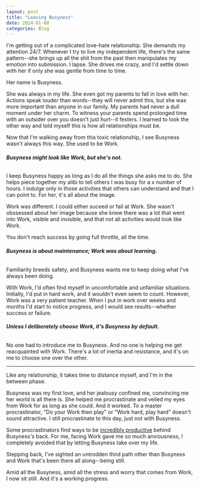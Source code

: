 ```yaml
---
layout: post
title: "Leaving Busyness"
date: 2024-01-08
categories: Blog
---
```


I'm getting out of a complicated love-hate relationship. She demands my attention 24/7. Whenever I try to live my independent life, there's the same pattern--she brings up all the shit from the past then manipulates my emotion into submission. I lapse. She drives me crazy, and I'd settle down with her if only she was gentle from time to time.

Her name is Busyness.

She was always in my life. She even got my parents to fall in love with her. Actions speak louder than words--they will never admit this, but she was more important than anyone in our family. My parents had never a dull moment under her charm. To witness your parents spend prolonged time with an outsider over you doesn't just hurt--it festers. I learned to look the other way and told myself this is how all relationships must be.

Now that I'm walking away from this toxic relationship, I see Busyness wasn't always this way. She used to be Work.

###### **Busyness might look like Work, but she's not.**

I keep Busyness happy as long as I do all the things she asks me to do. She helps piece together my alibi to tell others I was busy for a x number of hours. I indulge only in those activities that others can understand and that I can point to. For her, it's all about the image.

Work was different. I could either suceed or fail at Work. She wasn't obssessed about her image because she knew there was a lot that went into Work, visible and invisible, and that not all activities would look like Work.

You don't reach success by going full throttle, all the time.

###### **Busyness is about maintenance; Work was about learning.**

Familiarity breeds safety, and Busyness wants me to keep doing what I've always been doing.

With Work, I'd often find myself in uncomfortable and unfamiliar situations. Initially, I'd put in hard work, and it wouldn't even seem to count. However, Work was a very patient teacher. When I put in work over weeks and months I'd start to notice progress, and I would see results--whether success or failure.

###### **Unless I deliberately choose Work, it's Busyness by default.**

No one had to introduce me to Busyness. And no one is helping me get reacquainted with Work. There's a lot of inertia and resistance, and it's on me to choose one over the other.

---

Like any relationship, it takes time to distance myself, and I'm in the between phase.

Busyness was my first love, and her jealousy confined me, convincing me her world is all there is. She helped me procrastinate and veiled my eyes from Work for as long as she could. And it worked. To a master procrastinator, "Do your Work then play" or "Work hard, play hard" doesn't sound attractive. I still procrastinate to this day, just not with Busyness.

Some procrastinators find ways to be [incredibly productive](https://structuredprocrastination.com/) behind Busyness's back. For me, facing Work gave me so much anxiousness, I completely avoided that by letting Busyness take over my life.

Stepping back, I've sighted an untrodden third path other than Busyness and Work that's been there all along--being still.

Amid all the Busyness, amid all the stress and worry that comes from Work, I now sit still. And it's a working progress.